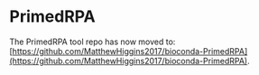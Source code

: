 # PrimedRPA

The PrimedRPA tool repo has now moved to: [https://github.com/MatthewHiggins2017/bioconda-PrimedRPA](https://github.com/MatthewHiggins2017/bioconda-PrimedRPA).
